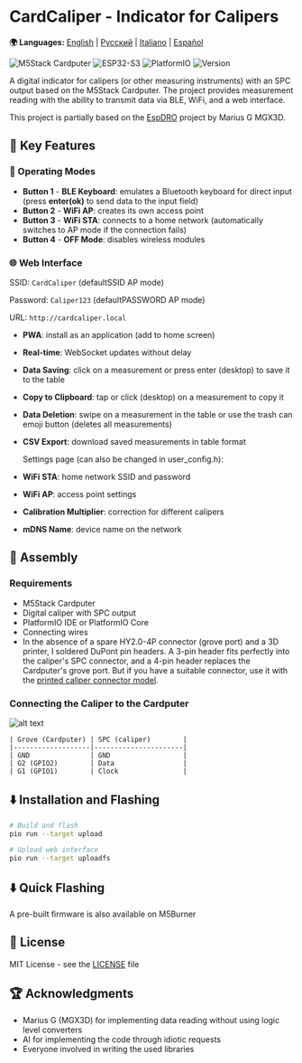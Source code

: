 # CardCaliper - Indicator for Calipers

**🌍 Languages:** [English](README.md) | [Русский](README_RU.md) | [Italiano](README_IT.md) | [Español](README_ES.md)

![M5Stack Cardputer](https://img.shields.io/badge/Hardware-M5Stack%20Cardputer-blue)
![ESP32-S3](https://img.shields.io/badge/MCU-ESP32--S3-green)
![PlatformIO](https://img.shields.io/badge/Platform-PlatformIO-orange)
![Version](https://img.shields.io/badge/Version-2.0.0-brightgreen)

A digital indicator for calipers (or other measuring instruments) with an SPC output based on the M5Stack Cardputer. The project provides measurement reading with the ability to transmit data via BLE, WiFi, and a web interface.

This project is partially based on the [EspDRO](https://github.com/MGX3D/EspDRO) project by Marius G MGX3D.

## 🎯 Key Features

### 🔗 Operating Modes
- **Button 1** - **BLE Keyboard**: emulates a Bluetooth keyboard for direct input (press **enter(ok)** to send data to the input field)
- **Button 2** - **WiFi AP**: creates its own access point
- **Button 3** - **WiFi STA**: connects to a home network (automatically switches to AP mode if the connection fails)
- **Button 4** - **OFF Mode**: disables wireless modules

### 🌐 Web Interface
  SSID: `CardCaliper` (defaultSSID AP mode)

  Password: `Caliper123` (defaultPASSWORD AP mode)

  URL: `http://cardcaliper.local`
- **PWA**: install as an application (add to home screen)
- **Real-time**: WebSocket updates without delay
- **Data Saving**: click on a measurement or press enter (desktop) to save it to the table
- **Copy to Clipboard**: tap or click (desktop) on a measurement to copy it
- **Data Deletion**: swipe on a measurement in the table or use the trash can emoji button (deletes all measurements)
- **CSV Export**: download saved measurements in table format

  Settings page (can also be changed in user_config.h):
- **WiFi STA**: home network SSID and password
- **WiFi AP**: access point settings
- **Calibration Multiplier**: correction for different calipers
- **mDNS Name**: device name on the network

## 🔧 Assembly
### Requirements
- M5Stack Cardputer
- Digital caliper with SPC output
- PlatformIO IDE or PlatformIO Core
- Connecting wires
- In the absence of a spare HY2.0-4P connector (grove port) and a 3D printer,
 I soldered DuPont pin headers. A 3-pin header fits perfectly into the caliper's SPC connector, and a 4-pin header replaces the Cardputer's grove port.
 But if you have a suitable connector, use it with the [printed caliper connector model](https://github.com/MGX3D/EspDRO/blob/master/CAD/spc_connector.stl).

### Connecting the Caliper to the Cardputer
![alt text](images/Pinout.png)

```
| Grove (Cardputer) | SPC (caliper)        |
|-------------------|----------------------|
| GND               | GND                  |
| G2 (GPIO2)        | Data                 |
| G1 (GPIO1)        | Clock                |
```

## ⬇️ Installation and Flashing

```bash
# Build and flash
pio run --target upload

# Upload web interface
pio run --target uploadfs
```
## ⬇️ Quick Flashing

A pre-built firmware is also available on M5Burner

## 📄 License

MIT License - see the [LICENSE](LICENSE) file

## 🏆 Acknowledgments

- Marius G (MGX3D) for implementing data reading without using logic level converters
- AI for implementing the code through idiotic requests
- Everyone involved in writing the used libraries
